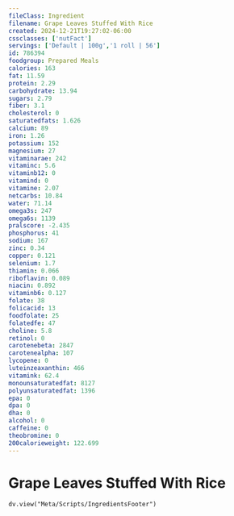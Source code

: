 ```yaml
---
fileClass: Ingredient
filename: Grape Leaves Stuffed With Rice
created: 2024-12-21T19:27:02-06:00
cssclasses: ['nutFact']
servings: ['Default | 100g','1 roll | 56']
id: 786394
foodgroup: Prepared Meals
calories: 163
fat: 11.59
protein: 2.29
carbohydrate: 13.94
sugars: 2.79
fiber: 3.1
cholesterol: 0
saturatedfats: 1.626
calcium: 89
iron: 1.26
potassium: 152
magnesium: 27
vitaminarae: 242
vitaminc: 5.6
vitaminb12: 0
vitamind: 0
vitamine: 2.07
netcarbs: 10.84
water: 71.14
omega3s: 247
omega6s: 1139
pralscore: -2.435
phosphorus: 41
sodium: 167
zinc: 0.34
copper: 0.121
selenium: 1.7
thiamin: 0.066
riboflavin: 0.089
niacin: 0.892
vitaminb6: 0.127
folate: 38
folicacid: 13
foodfolate: 25
folatedfe: 47
choline: 5.8
retinol: 0
carotenebeta: 2847
carotenealpha: 107
lycopene: 0
luteinzeaxanthin: 466
vitamink: 62.4
monounsaturatedfat: 8127
polyunsaturatedfat: 1396
epa: 0
dpa: 0
dha: 0
alcohol: 0
caffeine: 0
theobromine: 0
200calorieweight: 122.699
---
```


# Grape Leaves Stuffed With Rice

```dataviewjs
dv.view("Meta/Scripts/IngredientsFooter")
```
